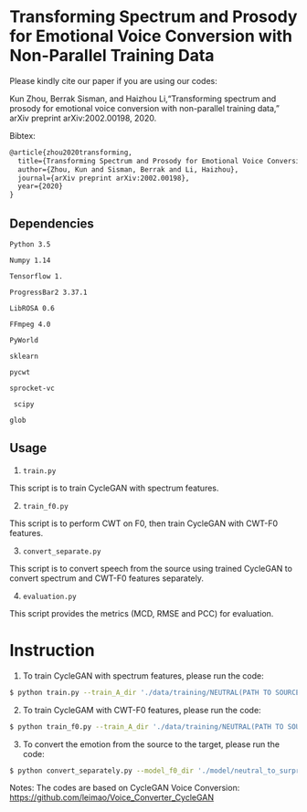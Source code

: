 # Transforming Spectrum and Prosody for Emotional Voice Conversion with Non-Parallel Training Data

Please kindly cite our paper if you are using our codes:

Kun  Zhou,  Berrak  Sisman,  and  Haizhou  Li,“Transforming spectrum and prosody for emotional voice conversion with non-parallel training data,” arXiv preprint arXiv:2002.00198, 2020.

Bibtex:
```diff
@article{zhou2020transforming, 
  title={Transforming Spectrum and Prosody for Emotional Voice Conversion with Non-Parallel Training Data},
  author={Zhou, Kun and Sisman, Berrak and Li, Haizhou},
  journal={arXiv preprint arXiv:2002.00198},
  year={2020}
}
```
Dependencies
-------

  `Python 3.5`

  `Numpy 1.14`

  `Tensorflow 1.`

  `ProgressBar2 3.37.1`

  `LibROSA 0.6`

  `FFmpeg 4.0`

  `PyWorld`

  `sklearn`

  `pycwt`

  `sprocket-vc`

 ` scipy`

  `glob`

Usage
---------

1. `train.py`

This script is to train CycleGAN with spectrum features.

2. `train_f0.py`

This script is to perform CWT on F0, then train CycleGAN with CWT-F0 features.

3. `convert_separate.py`

This script is to convert speech from the source using trained CycleGAN to convert spectrum and CWT-F0 features separately.

4. `evaluation.py`

This script provides the metrics (MCD, RMSE and PCC) for evaluation.

# Instruction

1. To train CycleGAN with spectrum features, please run the code:</br>
```Bash
$ python train.py --train_A_dir './data/training/NEUTRAL(PATH TO SOURCE TRAINING DATA)' --train_B_dir './data/training/SURPRISE(PATH TO TARGET TRAINING DATA)' --model_dir_default = './model/neutral_to_suprise_mceps' --model_name 'neutral_to_suprise_mceps.ckpt' --random_seed 0 --validation_A_dir './data/evaluation_all/NEUTRAL' --validation_B_dir './data/evaluation_all/SURPRISE' --output_dir './validation_output' --tensorboard_log_dir './log'
```

2. To train CycleGAM with CWT-F0 features, please run the code: 
```Bash
$ python train_f0.py --train_A_dir './data/training/NEUTRAL(PATH TO SOURCE TRAINING DATA)' --train_B_dir './data/training/SURPRISE(PATH TO TARGET TRAINING DATA)' --model_dir_default = './model/neutral_to_suprise_f0' --model_name 'neutral_to_suprise_f0.ckpt' --random_seed 0 --validation_A_dir './data/evaluation_all/NEUTRAL' --validation_B_dir './data/evaluation_all/SURPRISE' --output_dir './validation_output' --tensorboard_log_dir './log' 
```

3. To convert the emotion from the source to the target, please run the code:
```Bash
$ python convert_separately.py --model_f0_dir './model/neutral_to_surprise_f0' --model_f0_name 'neutral_to_surprise_f0.ckpt' --model_mceps_dir './model/neutral_to_surprise_mceps' --model_mceps_name 'neutral_to_surprise_mceps.ckpt' --data_dir './data/evaluation_all/NEUTRAL(PATH TO EVALUATION DATA)' --conversion_direction 'A2B' --output_dir './converted_voices_neutral_to_surprise_separate'
```


Notes: 
The codes are based on CycleGAN Voice Conversion: https://github.com/leimao/Voice_Converter_CycleGAN



